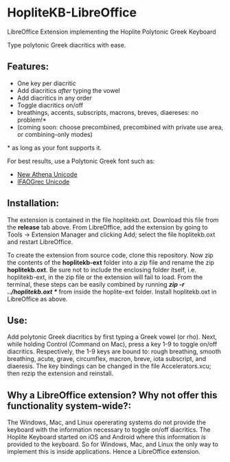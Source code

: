 # HopliteKB-LibreOffice
LibreOffice Extension implementing the Hoplite Polytonic Greek Keyboard

Type polytonic Greek diacritics with ease.

## Features:
* One key per diacritic
* Add diacritics _after_ typing the vowel
* Add diacritics in any order
* Toggle diacritics on/off
* breathings, accents, subscripts, macrons, breves, diaereses: no problem!\*
* (coming soon: choose precombined, precombined with private use area, or combining-only modes)

\* as long as your font supports it.

For best results, use a Polytonic Greek font such as: 
* [New Athena Unicode](https://apagreekkeys.org/NAUdownload.html)
* [IFAOGrec Unicode](http://www.ifao.egnet.net/publications/publier/outils-ed/polices/#grec)

## Installation:
The extension is contained in the file hoplitekb.oxt.  Download this file from the **release** tab above.  From LibreOffice, add the extension by going to Tools -> Extension Manager and clicking Add; select the file hoplitekb.oxt and restart LibreOffice.

To create the extension from source code, clone this repository.  Now zip the contents of the **hoplitekb-ext** folder into a zip file and rename the zip **hoplitekb.oxt**.  Be sure not to include the enclosing folder itself, i.e. hoplitekb-ext, in the zip file or the extension will fail to load.  From the terminal, these steps can be easily combined by running **_zip -r ../hoplitekb.oxt \*_** from inside the hoplite-ext folder.  Install hoplitekb.oxt in LibreOffice as above.

## Use:
Add polytonic Greek diacritics by first typing a Greek vowel (or rho).  Next, while holding Control (Command on Mac), press a key 1-9 to toggle on/off diacritics.  Respectively, the 1-9 keys are bound to: rough breathing, smooth breathing, acute, grave, circumflex, macron, breve, iota subscript, and diaeresis.  The key bindings can be changed in the file Accelerators.xcu; then rezip the extension and reinstall.

## Why a LibreOffice extension?  Why not offer this functionality system-wide?:
The Windows, Mac, and Linux opererating systems do not provide the keyboard with the information necessary to toggle on/off diacritics.  The Hoplite Keyboard started on iOS and Android where this information *is* provided to the keyboard.  So for Windows, Mac, and Linux the only way to implement this is inside applications. Hence a LibreOffice extension.

